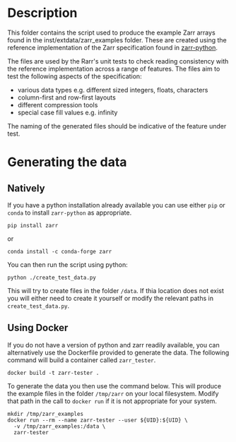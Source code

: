 # Description

This folder contains the script used to produce the example Zarr arrays found
in the inst/extdata/zarr_examples folder.  These are created using the 
reference implementation of the Zarr specification found in 
[zarr-python](https://github.com/zarr-developers/zarr-python).

The files are used by the Rarr's unit tests to check reading consistency with
the reference implementation across a range of features.  The files aim to test
the following aspects of the specification:

* various data types e.g. different sized integers, floats, characters
* column-first and row-first layouts
* different compression tools
* special case fill values e.g. infinity

The naming of the generated files should be indicative of the feature under 
test.

# Generating the data

## Natively

If you have a python installation already available you can use either `pip`
or `conda` to install `zarr-python` as appropriate.

```
pip install zarr
```

or

```
conda install -c conda-forge zarr
```

You can then run the script using python:

```
python ./create_test_data.py
```

This will try to create files in the folder `/data`.  If thia location does not
exist you will either need to create it yourself or modify the relevant paths
in `create_test_data.py`.

## Using Docker

If you do not have a version of python and zarr readily available, you can
alternatively use the Dockerfile provided to generate the data.  The following
command will build a container called `zarr_tester`.

```
docker build -t zarr-tester .   
```

To generate the data you then use the command below.  This will produce the
example files in the folder `/tmp/zarr` on your local filesystem.  Modify that
path in the call to `docker run` if it is not appropriate for your system.

```
mkdir /tmp/zarr_examples
docker run --rm --name zarr-tester --user ${UID}:${UID} \
  -v /tmp/zarr_examples:/data \
  zarr-tester
```
